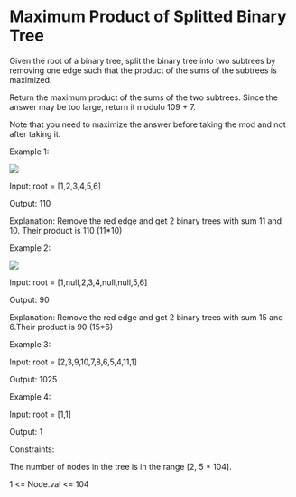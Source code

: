 # Maximum Product of Splitted Binary Tree

Given the root of a binary tree, split the binary tree into two subtrees by removing one edge such that the product of the sums of the subtrees is maximized.

Return the maximum product of the sums of the two subtrees. Since the answer may be too large, return it modulo 109 + 7.

Note that you need to maximize the answer before taking the mod and not after taking it.

 

Example 1:

<img src="https://assets.leetcode.com/uploads/2020/01/21/sample_1_1699.png">

Input: root = [1,2,3,4,5,6]

Output: 110

Explanation: Remove the red edge and get 2 binary trees with sum 11 and 10. Their product is 110 (11*10)

Example 2:

<img src="https://assets.leetcode.com/uploads/2020/01/21/sample_2_1699.png">

Input: root = [1,null,2,3,4,null,null,5,6]

Output: 90

Explanation: Remove the red edge and get 2 binary trees with sum 15 and 6.Their product is 90 (15*6)

Example 3:


Input: root = [2,3,9,10,7,8,6,5,4,11,1]

Output: 1025

Example 4:

Input: root = [1,1]

Output: 1
 

Constraints:

The number of nodes in the tree is in the range [2, 5 * 104].

1 <= Node.val <= 104
